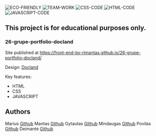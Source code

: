 ![ECO-FRIENDLY](https://img.shields.io/badge/ECO-FRIENDLY-green)
![TEAM-WORK](https://img.shields.io/badge/TEAM-WORK-yellow)
![CSS-CODE](https://img.shields.io/badge/CSS-CODE-orange)
![HTML-CODE](https://img.shields.io/badge/HTML-CODE-blue)
![JAVASCRIPT-CODE](https://img.shields.io/badge/JAVASCRIPT-CODE-blueviolet)

## This project is for educational purposes only.

### 26-grupe-portfolio-docland

Site published at https://front-end-by-rimantas.github.io/26-grupe-portfolio-docland/

Design: [Docland](https://themelooks.org/demo/docland/html/index.html)

Key features:

- HTML
- CSS
- JAVASCRIPT

## Authors

Marius [Github](https://github.com/MariusBudreika)
Mantas [Github](https://github.com/MantasUrb)
Gytautas [Github](https://github.com/Gytzum)
Mindaugas [Github](https://github.com/minvaitekunas)
Povilas [Github](https://github.com/bikmanas)
Deimantė [Github](https://github.com/DeeBee123)



